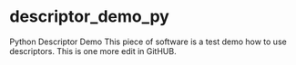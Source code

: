 # descriptor_demo_py
Python Descriptor Demo
This piece of software is a test demo how to use descriptors.
This is one more edit in GitHUB.
